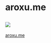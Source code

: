 # aroxu.me

## [![](https://github.com/aroxu/aroxu.me/actions/workflows/main.yml/badge.svg)](https://github.com/aroxu/aroxu.me/actions/workflows/main.yml)

[aroxu.me](https://aroxu.me)
